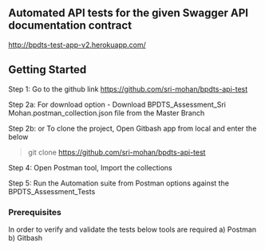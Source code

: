 ## Automated API tests for the given Swagger API documentation contract
http://bpdts-test-app-v2.herokuapp.com/


## Getting Started
Step 1: Go to the github link 
https://github.com/sri-mohan/bpdts-api-test

Step 2a: For download option - Download BPDTS_Assessment_Sri Mohan.postman_collection.json file from the Master Branch 

Step 2b: or To clone the project, Open Gitbash app from local and enter the below 
>git clone https://github.com/sri-mohan/bpdts-api-test

Step 4: Open Postman tool, Import the collections

Step 5: Run the Automation suite from Postman options against the BPDTS_Assessment_Tests

### Prerequisites
In order to verify and validate the tests below tools are required
a) Postman
b) Gitbash
